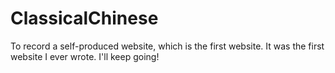# ClassicalChinese
To record a self-produced website, which is the first website. It was the first website I ever wrote. I'll keep going!
